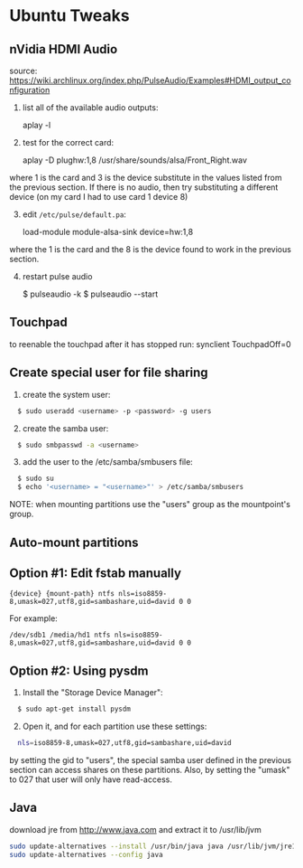 Ubuntu Tweaks
==============

## nVidia HDMI Audio

source: https://wiki.archlinux.org/index.php/PulseAudio/Examples#HDMI_output_configuration

1) list all of the available audio outputs:

    aplay -l

2) test for the correct card:

    aplay -D plughw:1,8 /usr/share/sounds/alsa/Front_Right.wav

  where 1 is the card and 3 is the device substitute in the values listed from
  the previous section. If there is no audio, then try substituting a different
  device (on my card I had to use card 1 device 8)

3) edit `/etc/pulse/default.pa`:

    load-module module-alsa-sink device=hw:1,8

  where the 1 is the card and the 8 is the device found to work in the previous
  section.

4) restart pulse audio

    $ pulseaudio -k
    $ pulseaudio --start

Touchpad
---------

to reenable the touchpad after it has stopped run:
  synclient TouchpadOff=0

Create special user for file sharing
-------------------------------------

1. create the system user: 

```bash
  $ sudo useradd <username> -p <password> -g users
```

2. create the samba user:

```bash
  $ sudo smbpasswd -a <username>
```

3. add the user to the /etc/samba/smbusers file:

```bash  
  $ sudo su
  $ echo '<username> = "<username>"' > /etc/samba/smbusers
```

NOTE: when mounting partitions use the "users" group as the mountpoint's group.

Auto-mount partitions
-----------------------

## Option #1: Edit fstab manually

```
{device} {mount-path} ntfs nls=iso8859-8,umask=027,utf8,gid=sambashare,uid=david 0 0
```

For example:
```
/dev/sdb1 /media/hd1 ntfs nls=iso8859-8,umask=027,utf8,gid=sambashare,uid=david 0 0
```

## Option #2: Using pysdm

1. Install the "Storage Device Manager":

```bash
  $ sudo apt-get install pysdm
```

2. Open it, and for each partition use these settings:

```bash
  nls=iso8859-8,umask=027,utf8,gid=sambashare,uid=david
```

  by setting the gid to "users", the special samba user defined in the previous section
  can access shares on these partitions. Also, by setting the "umask" to 027 that user
  will only have read-access.

Java
-----

download jre from http://www.java.com and extract it to /usr/lib/jvm

```bash
sudo update-alternatives --install /usr/bin/java java /usr/lib/jvm/jre1.7.0_05/bin/java 2
sudo update-alternatives --config java
```

